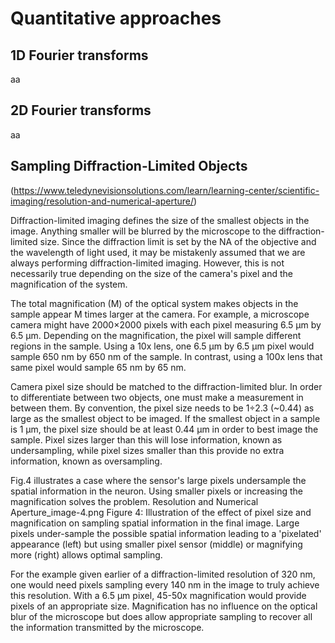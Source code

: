 # Quantitative approaches

1D Fourier transforms
---
aa


2D Fourier transforms
---
aa

Sampling Diffraction-Limited Objects
---
(https://www.teledynevisionsolutions.com/learn/learning-center/scientific-imaging/resolution-and-numerical-aperture/)

Diffraction-limited imaging defines the size of the smallest objects in the image. Anything smaller will be blurred by the microscope to the diffraction-limited size. Since the diffraction limit is set by the NA of the objective and the wavelength of light used, it may be mistakenly assumed that we are always performing diffraction-limited imaging. However, this is not necessarily true depending on the size of the camera's pixel and the magnification of the system.

The total magnification (M) of the optical system makes objects in the sample appear M times larger at the camera. For example, a microscope camera might have 2000×2000 pixels with each pixel measuring 6.5 µm by 6.5 µm. Depending on the magnification, the pixel will sample different regions in the sample. Using a 10x lens, one 6.5 µm by 6.5 µm pixel would sample 650 nm by 650 nm of the sample. In contrast, using a 100x lens that same pixel would sample 65 nm by 65 nm.

Camera pixel size should be matched to the diffraction-limited blur. In order to differentiate between two objects, one must make a measurement in between them. By convention, the pixel size needs to be 1÷2.3 (~0.44) as large as the smallest object to be imaged. If the smallest object in a sample is 1 µm, the pixel size should be at least 0.44 µm in order to best image the sample. Pixel sizes larger than this will lose information, known as undersampling, while pixel sizes smaller than this provide no extra information, known as oversampling.

Fig.4 illustrates a case where the sensor's large pixels undersample the spatial information in the neuron. Using smaller pixels or increasing the magnification solves the problem.
Resolution and Numerical Aperture_image-4.png
Figure 4: Illustration of the effect of pixel size and magnification on sampling spatial information in the final image. Large pixels under-sample the possible spatial information leading to a 'pixelated' appearance (left) but using smaller pixel sensor (middle) or magnifying more (right) allows optimal sampling.

For the example given earlier of a diffraction-limited resolution of 320 nm, one would need pixels sampling every 140 nm in the image to truly achieve this resolution. With a 6.5 µm pixel, 45-50x magnification would provide pixels of an appropriate size. Magnification has no influence on the optical blur of the microscope but does allow appropriate sampling to recover all the information transmitted by the microscope.
